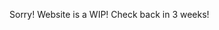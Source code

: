 Sorry! Website is a WIP! Check back in 3 weeks!



<div id="JS">
    <script>
        var x = document.getElementsByClassName("site-footer-credits");
        x[0].remove();
    </script>
    </div>
